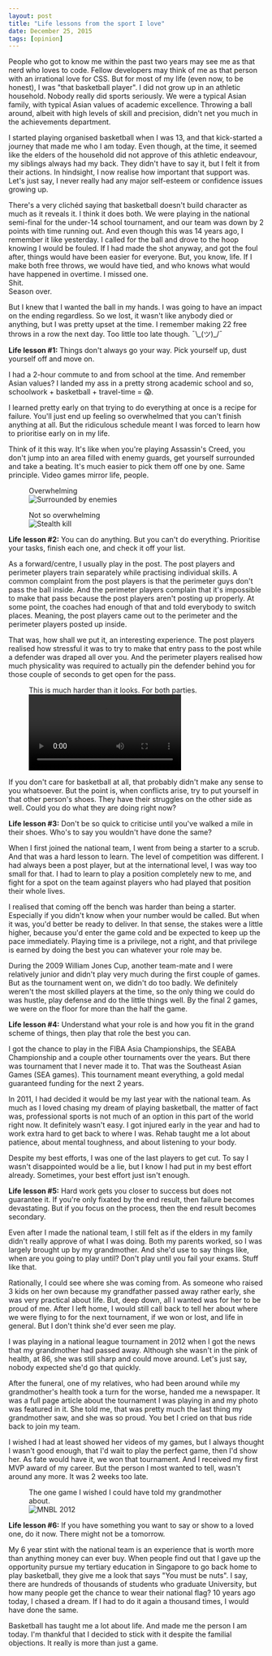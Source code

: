 ```yaml
---
layout: post
title: "Life lessons from the sport I love"
date: December 25, 2015
tags: [opinion]
---
```

People who got to know me within the past two years may see me as that nerd who loves to code. Fellow developers may think of me as that person with an irrational love for CSS. But for most of my life (even now, to be honest), I was "that basketball player". I did not grow up in an athletic household. Nobody really did sports seriously. We were a typical Asian family, with typical Asian values of academic excellence. Throwing a ball around, albeit with high levels of skill and precision, didn't net you much in the achievements department.

I started playing organised basketball when I was 13, and that kick-started a journey that made me who I am today. Even though, at the time, it seemed like the elders of the household did not approve of this athletic endeavour, my siblings always had my back. They didn't have to say it, but I felt it from their actions. In hindsight, I now realise how important that support was. Let's just say, I never really had any major self-esteem or confidence issues growing up.

There's a very clichéd saying that basketball doesn't build character as much as it reveals it. I think it does both. We were playing in the national semi-final for the under-14 school tournament, and our team was down by 2 points with time running out. And even though this was 14 years ago, I remember it like yesterday. I called for the ball and drove to the hoop knowing I would be fouled. If I had made the shot anyway, and got the foul after, things would have been easier for everyone. But, you know, life. If I make both free throws, we would have tied, and who knows what would have happened in overtime. I missed one.  
Shit.  
Season over.

But I knew that I wanted the ball in my hands. I was going to have an impact on the ending regardless. So we lost, it wasn't like anybody died or anything, but I was pretty upset at the time. I remember making 22 free throws in a row the next day. Too little too late though. <span class="kaomoji">¯\\\_(ツ)\_/¯</span>

**Life lesson #1:** Things don't always go your way. Pick yourself up, dust yourself off and move on.

I had a 2-hour commute to and from school at the time. And remember Asian values? I landed my ass in a pretty strong academic school and so, schoolwork + basketball + travel-time = &#x1F631;.

I learned pretty early on that trying to do everything at once is a recipe for failure. You'll just end up feeling so overwhelmed that you can't finish anything at all. But the ridiculous schedule meant I was forced to learn how to prioritise early on in my life. 

Think of it this way. It's like when you're playing Assassin's Creed, you don't jump into an area filled with enemy guards, get yourself surrounded and take a beating. It's much easier to pick them off one by one. Same principle. Video games mirror life, people.

<div class="figure-wrapper">
    <figure class="multiple">
        <figcaption>Overwhelming</figcaption>
        <img src="{{ site.url }}/assets/images/posts/life-lessons/ac1.jpg" srcset="{{ site.url }}/assets/images/posts/life-lessons/ac1@2x.jpg 2x" alt="Surrounded by enemies"/>
    </figure>
    <figure class="multiple">
        <figcaption>Not so overwhelming</figcaption>
        <img src="{{ site.url }}/assets/images/posts/life-lessons/ac2.jpg" srcset="{{ site.url }}/assets/images/posts/life-lessons/ac2@2x.jpg 2x" alt="Stealth kill"/>
    </figure>
</div>

**Life lesson #2:** You can do anything. But you can't do everything. Prioritise your tasks, finish each one, and check it off your list.

As a forward/centre, I usually play in the post. The post players and perimeter players train separately while practising individual skills. A common complaint from the post players is that the perimeter guys don't pass the ball inside. And the perimeter players complain that it's impossible to make that pass because the post players aren't posting up properly. At some point, the coaches had enough of that and told everybody to switch places. Meaning, the post players came out to the perimeter and the perimeter players posted up inside.

That was, how shall we put it, an interesting experience. The post players realised how stressful it was to try to make that entry pass to the post while a defender was draped all over you. And the perimeter players realised how much physicality was required to actually pin the defender behind you for those couple of seconds to get open for the pass. 

<figure>
    <figcaption>This is much harder than it looks. For both parties.</figcaption>
    <video src="{{ site.url }}/assets/videos/pass.mp4" controls></video>
</figure>

If you don't care for basketball at all, that probably didn't make any sense to you whatsoever. But the point is, when conflicts arise, try to put yourself in that other person's shoes. They have their struggles on the other side as well. Could you do what they are doing right now?

**Life lesson #3:** Don't be so quick to criticise until you've walked a mile in their shoes. Who's to say you wouldn't have done the same?

When I first joined the national team, I went from being a starter to a scrub. And that was a hard lesson to learn. The level of competition was different. I had always been a post player, but at the international level, I was way too small for that. I had to learn to play a position completely new to me, and fight for a spot on the team against players who had played that position their whole lives.

I realised that coming off the bench was harder than being a starter. Especially if you didn't know when your number would be called. But when it was, you'd better be ready to deliver. In that sense, the stakes were a little higher, because you'd enter the game cold and be expected to keep up the pace immediately. Playing time is a privilege, not a right, and that privilege is earned by doing the best you can whatever your role may be.

During the 2009 William Jones Cup, another team-mate and I were relatively junior and didn't play very much during the first couple of games. But as the tournament went on, we didn't do too badly. We definitely weren't the most skilled players at the time, so the only thing we could do was hustle, play defense and do the little things well. By the final 2 games, we were on the floor for more than the half the game. 

**Life lesson #4:** Understand what your role is and how you fit in the grand scheme of things, then play that role the best you can.

I got the chance to play in the FIBA Asia Championships, the SEABA Championship and a couple other tournaments over the years. But there was tournament that I never made it to. That was the Southeast Asian Games (SEA games). This tournament meant everything, a gold medal guaranteed funding for the next 2 years.

In 2011, I had decided it would be my last year with the national team. As much as I loved chasing my dream of playing basketball, the matter of fact was, professional sports is not much of an option in this part of the world right now. It definitely wasn't easy. I got injured early in the year and had to work extra hard to get back to where I was. Rehab taught me a lot about patience, about mental toughness, and about listening to your body.

Despite my best efforts, I was one of the last players to get cut. To say I wasn't disappointed would be a lie, but I know I had put in my best effort already. Sometimes, your best effort just isn't enough.

**Life lesson #5:** Hard work gets you closer to success but does not guarantee it. If you're only fixated by the end result, then failure becomes devastating. But if you focus on the process, then the end result becomes secondary.

Even after I made the national team, I still felt as if the elders in my family didn't really approve of what I was doing. Both my parents worked, so I was largely brought up by my grandmother. And she'd use to say things like, when are you going to play until? Don't play until you fail your exams. Stuff like that.

Rationally, I could see where she was coming from. As someone who raised 3 kids on her own because my grandfather passed away rather early, she was very practical about life. But, deep down, all I wanted was for her to be proud of me. After I left home, I would still call back to tell her about where we were flying to for the next tournament, if we won or lost, and life in general. But I don't think she'd ever seen me play.

I was playing in a national league tournament in 2012 when I got the news that my grandmother had passed away. Although she wasn't in the pink of health, at 86, she was still sharp and could move around. Let's just say, nobody expected she'd go that quickly. 

After the funeral, one of my relatives, who had been around while my grandmother's health took a turn for the worse, handed me a newspaper. It was a full page article about the tournament I was playing in and my photo was featured in it. She told me, that was pretty much the last thing my grandmother saw, and she was so proud. You bet I cried on that bus ride back to join my team.

I wished I had at least showed her videos of my games, but I always thought I wasn't good enough, that I'd wait to play the perfect game, then I'd show her. As fate would have it, we won that tournament. And I received my first MVP award of my career. But the person I most wanted to tell, wasn't around any more. It was 2 weeks too late.

<figure>
<figcaption>The one game I wished I could have told my grandmother about.</figcaption>
<img src="{{ site.url }}/assets/images/posts/life-lessons/mnbl.jpg" alt="MNBL 2012">
</figure>

**Life lesson #6:** If you have something you want to say or show to a loved one, do it now. There might not be a tomorrow.

My 6 year stint with the national team is an experience that is worth more than anything money can ever buy. When people find out that I gave up the opportunity pursue my tertiary education in Singapore to go back home to play basketball, they give me a look that says "You must be nuts". I say, there are hundreds of thousands of students who graduate University, but how many people get the chance to wear their national flag? 10 years ago today, I chased a dream. If I had to do it again a thousand times, I would have done the same.

Basketball has taught me a lot about life. And made me the person I am today. I'm thankful that I decided to stick with it despite the familial objections. It really is more than just a game.

